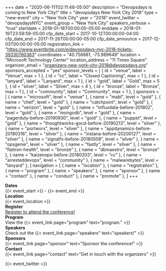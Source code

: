 +++
date = "2020-06-11T02:11:48-05:00"
description = "Devopsdays is coming to New York City!"
title = "devopsdays New York City 2018"
type = "new-event"
city = "New York City"
year = "2018"
event_twitter = "devopsdaysNYC"
event_group = "New York City"
speakers_verbose = "true"
startdate = 2018-01-18T00:00:00-05:00
enddate = 2018-01-19T23:59:59-05:00
cfp_date_start = 2017-10-12T00:00:00-04:00
cfp_date_end = 2017-11-26T00:00:00-05:00
cfp_date_announce = 2017-12-03T00:00:00-05:00
registration_link = "https://www.eventbrite.com/e/devopsdays-nyc-2018-tickets-39330760363"
coordinates = "40.756681, -73.989649"
location = "Microsoft Technology Center"
location_address = "11 Times Square"
organizer_email = "organizers-new-york-city-2018@devopsdays.org"
sponsors_accepted = "yes"
sponsor_levels = [
    { id = "venue", label = "Venue", max = 1 },
    { id = "cc", label = "Closed Captioning", max = 1 },
    { id = "lanyard", label = "Lanyard", max = 1 },
    { id = "gold", label = "Gold", max = 5 },
    { id = "silver", label = "Silver", max = 4 },
    { id = "bronze", label = "Bronze", max = 1 },
    { id = "community", label = "Community", max = 1 },
]
sponsors = [
    { name = "microsoft", level = "venue" },
    { name = "mabl", level = "gold" },
    { name = "chef", level = "gold" },
    { name = "catchpoint", level = "gold" },
    { name = "verizon", level = "gold" },
    { name = "influxdata-before-201802", level = "gold" },
    { name = "mongodb", level = "gold" },
    { name = "pagerduty-before-20190930", level = "gold" },
    { name = "puppet", level = "gold" },
    { name = "thoughtworks-gocd-before-20190213", level = "silver" },
    { name = "portworx", level = "silver" },
    { name = "appdynamics-before-20180316", level = "silver" },
    { name = "instana-before-20200127", level = "silver" },
    { name = "signalfx-before-20180508", level = "silver" },
    { name = "opsgenie", level = "silver" },
    { name = "fastly", level = "silver" },
    { name = "flatiron-health", level = "bronze" },
    { name = "dbmaestro", level = "bronze" },
    { name = "kaizenops-before-20180203", level = "cc" },
    { name = "arresteddevops", level = "community" },
    { name = "malwarebytes", level = "lanyard" },
]
navigation = [
    { name = "location" },
    { name = "registration" },
    { name = "program" },
    { name = "speakers" },
    { name = "sponsor" },
    { name = "contact" },
    { name = "conduct" },
    { name = "promote" },
]
+++
<!-- <div style="text-align:center;">
  {{< event_logo >}}
</div> -->

<div class = "row">
  <div class = "col-md-2">
    <strong>Dates</strong>
  </div>
  <div class = "col-md-8">
    {{< event_start >}} - {{< event_end >}}
  </div>
</div>

<div class = "row">
  <div class = "col-md-2">
    <strong>Location</strong>
  </div>
  <div class = "col-md-8">
    {{< event_location >}}
  </div>
</div>

<div class = "row">
  <div class = "col-md-2">
    <strong>Register</strong>
  </div>
  <div class = "col-md-8">
    <a href="https://www.eventbrite.com/e/devopsdays-nyc-2018-tickets-39330760363">Register to attend the conference!</a>
  </div>
</div>

<!-- <div class = "row">
  <div class = "col-md-2">
    <strong>Propose</strong>
  </div>
  <div class = "col-md-8">
    {{< event_link page="propose" text="Propose a talk!" >}}
  </div>
</div> -->

<div class = "row">
  <div class = "col-md-2">
    <strong>Program</strong>
  </div>
  <div class = "col-md-8">
    View the {{< event_link page="program" text="program." >}}
  </div>
</div>

<div class = "row">
  <div class = "col-md-2">
    <strong>Speakers</strong>
  </div>
  <div class = "col-md-8">
    Check out the {{< event_link page="speakers" text="speakers!" >}}
  </div>
</div>

<div class = "row">
  <div class = "col-md-2">
    <strong>Sponsors</strong>
  </div>
  <div class = "col-md-8">
    {{< event_link page="sponsor" text="Sponsor the conference!" >}}
  </div>
</div>

<div class = "row">
  <div class = "col-md-2">
    <strong>Contact</strong>
  </div>
  <div class = "col-md-8">
    {{< event_link page="contact" text="Get in touch with the organizers" >}}
  </div>
</div>

{{< event_twitter >}}
